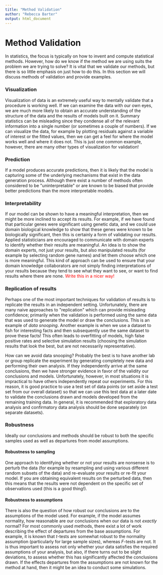 ```yaml
---
title: "Method Validation"
author: "Rebecca Barter"
output: html_document
---
```


# Method Validation

In statistics, the focus is typically on how to invent and compute statistical methods. However, how do we know if the method we are using suits the problem we are trying to solve? It is vital that we validate our methods, but there is so little emphasis on just how to do this. In this section we will discuss methods of validation and provide examples.

### Visualization

Visualization of data is an extremely useful way to mentally validate that a procedure is working well. If we can examine the data with our own eyes, we are much more likely to obtain an accurate understanding of the structure of the data and the results of models built on it. Summary statistics can be misleading since they condense all of the relevant information into a single number (or sometimes a couple of numbers). If we can visualize the data, for example by plotting residuals against a variable of interest or the fitted values, then we can get a feel for where the model works well and where it does not. This is just one common example, however, there are many other types of visualization for validation! 


### Prediction


If a model produces accurate predictions, then it is likely that the model is capturing some of the underlying mechanisms that exist in the data generation process. Although there exist a number of methods often considered to be "uninterpretable" or are known to be biased that provide better predictions than the more interpretable models. 

### Interpretability

If our model can be shown to have a meaningful interpretation, then we might be more inclined to accept its results. For example, if we have found that particular genes were significant using genetic data, and we could use domain biological knowledge to show that these genes were known to be biologically significant, then this is certainly a form of validating our results. Applied statisticians are encouraged to communicate with domain experts to identify whether their results are meaningful. An idea is to show the domain experts, not just your results, but also manipulated results (for example by selecting random gene names) and let them choose which one is more meaningful. This kind of approach can be used to ensure that your domain knowledge collaborators are not simply finding interpretations of your results because they tend to see what they want to see, or want to find results where there are none. <FONT COLOR="red">Write this in a nicer way!</FONT> 

### Replication of results

Perhaps one of the most important techniques for validation of results is to replicate the results in an independent setting. Unfortunately, there are many naive approaches to "replication" which can provide misleading confidence; primarily when the validation is performed using the same data that was used to generate the model or draw the conclusions. This is an example of *data snooping*. Another example is when we use a dataset to fish for interesting facts and then subsequently use the same dataset to prove these facts! This often leads to overfitting of models, high false positive rates and selective simulation results (choosing the simulation results that look the best, but are not necessarily representative).

How can we avoid data snooping? Probably the best is to have another lab or group replicate the experiment by generating completely new data and performing their own analysis. If they independently arrive at the same conclusions, then we have stronger evidence in favor of the validity our conclusions and models. Unfortunately, however, in most situations it is impractical to have others independently repeat our experiments. For this reason, it is good practice to use a test set of data points (or set aside a test set from our overall dataset) so that we can use this test data at a later date to validate the conclusions drawn and models developed from the remaining training data. In general, it is recommended that exploratory data analysis and confirmatory data analysis should be done separately (on separate datasets).



### Robustness 

Ideally our conclusions and methods should be robust to both the specific samples used as well as departures from model assumptions.

#### Robustness to sampling

One approach to identifying whether or not your results are nonsense is to perturb the data (for example by resampling and using various different random subsets of the data) and re-evaluate your results or re-fit your model. If you are obtaining equivalent results on the perturbed data, then this means that the results were not dependent on the specific set of observations used (this is a good thing!). 

#### Robustness to assumptions

There is also the question of how robust our conclusions are to the assumptions of the model used. For example, if the model assumes normality, how reasonable are our conclusions when our data is not *exactly* normal? For most commonly used methods, there exist a lot of work describing the effect of departures from the base assumptions. For example, it is known that $t$-tests are somewhat robust to the normality assumption (particularly for large sample sizes), whereas $F$-tests are not. It is thus important to assess not only whether your data satisfies the required assumptions of your analysis, but also, if there turns out to be slight deviations, to assess whether this has significantly affected the conclusions drawn. If the effects departures from the assumptions are not known for the method at hand, then it might be an idea to conduct some simulations.



